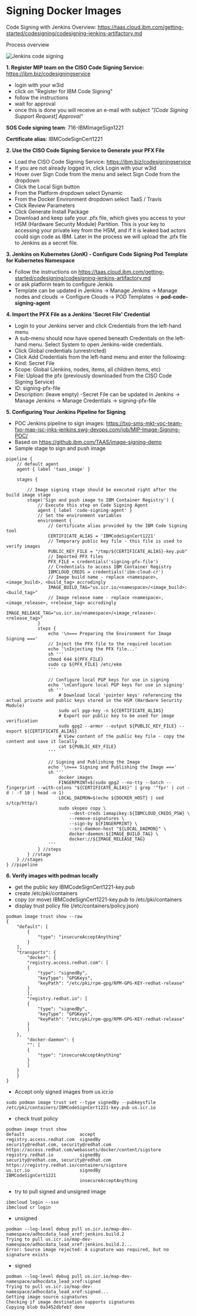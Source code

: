 
# Signing Docker Images

Code Signing with Jenkins Overview: https://taas.cloud.ibm.com/getting-started/codesigning/codesigning-jenkins-artifactory.md

Process overview

![Jenkins code signing](/docs/pics/Jenkins_code_signing.png)

**1. Register MIP team on the CISO Code Signing Service:** https://ibm.biz/codesigningservice
 - login with your w3id
 - click on "Register for IBM Code Signing"
 - follow the instructions
 - wait for approval
 - once this is done you will receive an e-mail with subject *"[Code Signing Support Request] Approval"*

**SOS Code signing team**: 716-IBMImageSign1221

**Certificate alias**: IBMCodeSignCert1221

**2. Use the CISO Code Signing Service to Generate your PFX File**
 - Load the CISO Code Signing Service: https://ibm.biz/codesigningservice
 - If you are not already logged in, click Login with your w3id
 - Hover over Sign Code from the menu and select Sign Code from the dropdown
 - Click the Local Sign button
 - From the Platform dropdown select Dynamic
 - From the Docker Environment dropdown select TaaS / Travis
 - Click Review Parameters
 - Click Generate Install Package
 - Download and keep safe your .pfx file, which gives you access to your HSM (Hardware Security Module) Partition. This is your key to accessing your private key from the HSM, and if it is leaked bad actors could sign code as IBM. Later in the process we will upload the .pfx file to Jenkins as a secret file.

**3. Jenkins on Kubernetes (JonK) - Configure Code Signing Pod Template for Kubernetes Namespace**
 - Follow the instructions on https://taas.cloud.ibm.com/getting-started/codesigning/codesigning-jenkins-artifactory.md
 - or ask platform team to configure Jenkis
 - Template can be updated in Jenkins -> Manage Jenkins -> Manage nodes and clouds -> Configure Clouds -> POD Templates -> **pod-code-signing-agent**

**4. Import the PFX File as a Jenkins 'Secret File' Credential**
 - Login to your Jenkins server and click Credentials from the left-hand menu
 - A sub-menu should now have opened beneath Credentials on the left-hand menu. Select System to open Jenkins-wide credentials.
 - Click Global credentials (unrestricted)
 - Click Add Credentials from the left-hand menu and enter the following:
  - Kind: Secret File
  - Scope: Global (Jenkins, nodes, items, all children items, etc)
  - File: Upload the pfx (previously downloaded from the CISO Code Signing Service)
  - ID: signing-pfx-file
  - Description: (leave empty)
 -Secret File can be updated in Jenkins -> Manage Jenkins -> Manage Credentials -> signing-pfx-file

**5. Configuring Your Jenkins Pipeline for Signing**
 - POC Jenkins pipeline to sign images: https://txo-sms-mkt-voc-team-fxo-map-isc-jnks-jenkins.swg-devops.com/job/MIP-Image-Signing-POC/
 - Based on https://github.ibm.com/TAAS/image-signing-demo
 - Sample stage to sign and push image
```
pipeline {
    // default agent 
    agent { label 'taas_image' }
                
    stages {

        // Image signing stage should be executed right after the build image stage
        stage('Sign and push image to IBM Container Registry') {
            // Execute this step on Code Signing Agent
            agent { label 'code-signing-agent' }
            // Set the environment variables
            environment {
                // Certificate alias provided by the IBM Code Signing tool
                CERTIFICATE_ALIAS = 'IBMCodeSignCert1221'
                // Temporary public key file - this file is used to verify images 
                PUBLIC_KEY_FILE = "/tmp/${CERTIFICATE_ALIAS}-key.pub"
                // Imported PFX files
                PFX_FILE = credentials('signing-pfx-file')
                // Credentials to access IBM Container Registry
                IBMCLOUD_CREDS = credentials('ibm-cloud-cr')
                // Image build name - replace <namespace>, <image_build>, <build_tag> accrodingly
                IMAGE_BUILD_TAG="us.icr.io/<namespace>/<image_build>:<build_tag>"
                // Image release name - replace <namespace>, <image_release>, <release_tag> accrodingly
                IMAGE_RELEASE_TAG="us.icr.io/<namespace>/<image_release>:<release_tag>"
            }
            steps {
                echo '\n=== Preparing the Environment for Image Signing ==='
                // Inject the PFX file to the required location
                echo '\nInjecting the PFX file...'
                sh '''
                chmod 644 ${PFX_FILE}
                sudo cp ${PFX_FILE} /etc/ekm
                '''

                // Configure local PGP keys for use in signing
                echo '\nConfigure local PGP keys for use in signing'
                sh '''
                    # Download local 'pointer keys' referencing the actual private and public keys stored in the HSM (Hardware Security Module)
                    sudo ucl pgp-key -n ${CERTIFICATE_ALIAS}
                    # Export our public key to be used for image verification
                    sudo gpg2 --armor --output ${PUBLIC_KEY_FILE} --export ${CERTIFICATE_ALIAS}
                    # View content of the public key file - copy the content and save it locally
                    cat ${PUBLIC_KEY_FILE}
                '''

                // Signing and Publishing the Image
                echo '\n=== Signing and Publishing the Image ==='
                sh '''
                    docker images
                    FINGERPRINT=$(sudo gpg2 --no-tty --batch --fingerprint --with-colons "${CERTIFICATE_ALIAS}" | grep '^fpr' | cut -d : -f 10 | head -n 1)
                    LOCAL_DAEMON=$(echo ${DOCKER_HOST} | sed s/tcp/http/)
                    sudo skopeo copy \
                        --dest-creds iamapikey:${IBMCLOUD_CREDS_PSW} \
                        --remove-signatures \
                        --sign-by ${FINGERPRINT} \
                        --src-daemon-host "${LOCAL_DAEMON}" \
                        docker-daemon:${IMAGE_BUILD_TAG} \
                        docker://${IMAGE_RELEASE_TAG}
                '''
            } //steps
        } //stage
    } //stages
} //pipeline
```

**6. Verify images with podman locally**
 - get the public key IBMCodeSignCert1221-key.pub 
 - create /etc/pki/containers
 - copy (or move) IBMCodeSignCert1221-key.pub to /etc/pki/containers
 - display trust policy file (/etc/containers/policy.json)
```
podman image trust show --raw
{
    "default": [
        {
            "type": "insecureAcceptAnything"
        }
    ],
    "transports": {
        "docker": {
	    "registry.access.redhat.com": [
		{
		    "type": "signedBy",
		    "keyType": "GPGKeys",
		    "keyPath": "/etc/pki/rpm-gpg/RPM-GPG-KEY-redhat-release"
		}
	    ],
	    "registry.redhat.io": [
		{
		    "type": "signedBy",
		    "keyType": "GPGKeys",
		    "keyPath": "/etc/pki/rpm-gpg/RPM-GPG-KEY-redhat-release"
		}
	    ]
	},
        "docker-daemon": {
	    "": [
		{
		    "type": "insecureAcceptAnything"
		}
	    ]
	}
    }
}
```
 - Accept only signed images from us.icr.io 
```
sudo podman image trust set --type signedBy --pubkeysfile /etc/pki/containers/IBMCodeSignCert1221-key.pub us.icr.io 
```
 - check trust policy 
```
podman image trust show
default                     accept                                                            
registry.access.redhat.com  signedBy                security@redhat.com, security@redhat.com  https://access.redhat.com/webassets/docker/content/sigstore
registry.redhat.io          signedBy                security@redhat.com, security@redhat.com  https://registry.redhat.io/containers/sigstore
us.icr.io                   signedBy                IBMCodeSignCert1221                       
                            insecureAcceptAnything                 
```

 - try to pull signed and unsigned image
```
ibmcloud login --sso
ibmcloud cr login
```
  - unsigned
```
podman --log-level debug pull us.icr.io/map-dev-namespace/adhocdata_lead_xref:jenkins.build.2
Trying to pull us.icr.io/map-dev-namespace/adhocdata_lead_xref:jenkins.build.2...
Error: Source image rejected: A signature was required, but no signature exists
```
  - signed
```
podman --log-level debug pull us.icr.io/map-dev-namespace/adhocdata_lead_xref:signed
Trying to pull us.icr.io/map-dev-namespace/adhocdata_lead_xref:signed...
Getting image source signatures
Checking if image destination supports signatures
Copying blob 0a3452dbfeb7 done  
```
